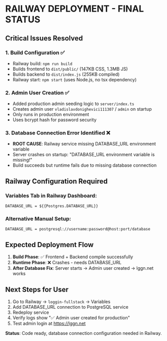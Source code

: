 # RAILWAY DEPLOYMENT - FINAL STATUS

## Critical Issues Resolved

### 1. Build Configuration ✅
- Railway build: `npm run build` 
- Builds frontend to `dist/public/` (147KB CSS, 1.3MB JS)
- Builds backend to `dist/index.js` (255KB compiled)
- Railway start: `npm start` (uses Node.js, no tsx dependency)

### 2. Admin User Creation ✅
- Added production admin seeding logic to `server/index.ts`
- Creates admin user `vladislavdonighevici111307` / `admin` on startup
- Only runs in production environment
- Uses bcrypt hash for password security

### 3. Database Connection Error Identified ❌
- **ROOT CAUSE**: Railway service missing DATABASE_URL environment variable
- Server crashes on startup: "DATABASE_URL environment variable is missing!"
- Build succeeds but runtime fails due to missing database connection

## Railway Configuration Required

### Variables Tab in Railway Dashboard:
```
DATABASE_URL = ${{Postgres.DATABASE_URL}}
```

### Alternative Manual Setup:
```
DATABASE_URL = postgresql://username:password@host:port/database
```

## Expected Deployment Flow
1. **Build Phase**: ✅ Frontend + Backend compile successfully
2. **Runtime Phase**: ❌ Crashes - needs DATABASE_URL
3. **After Database Fix**: Server starts → Admin user created → lggn.net works

## Next Steps for User
1. Go to Railway → `loggin-fullstack` → Variables
2. Add DATABASE_URL connection to PostgreSQL service
3. Redeploy service
4. Verify logs show "✅ Admin user created for production"
5. Test admin login at https://lggn.net

**Status**: Code ready, database connection configuration needed in Railway.